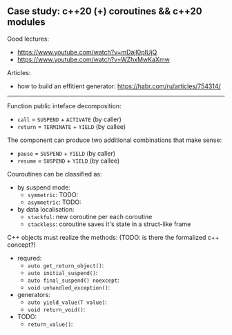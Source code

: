 ## Case study: c++20 (+) coroutines && c++20 modules

Good lectures:
- https://www.youtube.com/watch?v=mDajl0pIUjQ
- https://www.youtube.com/watch?v=WZhxMwKaXmw

Articles:
- how to build an effitient generator: https://habr.com/ru/articles/754314/

-----

Function public inteface decomposition:
- `call`   = `SUSPEND`   + `ACTIVATE` (by caller)
- `return` = `TERMINATE` + `YIELD`    (by callee)

The component can produce two additional combinations that make sense:
- `pause`  = `SUSPEND` + `YIELD` (by caller)
- `resume` = `SUSPEND` + `YIELD` (by callee)

Couroutines can be classified as:
- by suspend mode:
    - `symmetric`: TODO:
    - `asymmetric`: TODO:
- by data localisation:
    - `stackful`: new coroutine per each coroutine
    - `stackless`: coroutine saves it's state in a struct-like frame

C++ objects must realize the methods: (TODO: is there the formalized c++ concept?)
- requred:
    - `auto get_return_object()`:
    - `auto initial_suspend()`:
    - `auto final_suspend() noexcept`:
    - `void unhandled_exception()`:
- generators:
    - `auto yield_value(T value)`:
    - `void return_void()`:
- TODO:
    - `return_value()`:
